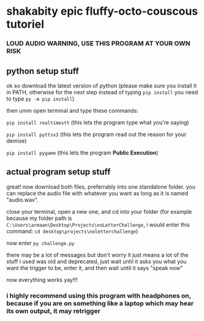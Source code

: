 # shakabity epic fluffy-octo-couscous tutoriel

### LOUD AUDIO WARNING, USE THIS PROGRAM AT YOUR OWN RISK

## python setup stuff

ok so download the latest version of python (please make sure you install it in PATH, otherwise for the next step instead of typing ```pip install``` you need to type ```py -m pip install```)

then umm open terminal and type these commands:

```pip install realtimestt``` (this lets the program type what you're saying)

```pip install pyttsx3``` (this lets the program read out the reason for your demise)

```pip install pygame``` (this lets the program **Public Execution**)

## actual program setup stuff

great! now download both files, preferrably into one standalone folder. you can replace the audio file with whatever you want as long as it is named "audio.wav". 

close your terminal, open a new one, and cd into your folder (for example because my folder path is ```C:\Users\armaan\Desktop\Projects\noLetterChallenge```, i would enter this command: ```cd desktop\projects\noletterchallenge```)

now enter ```py challenge.py```

there may be a lot of messages but don't worry it just means a lot of the stuff i used was old and deprecated, just wait until it asks you what you want the trigger to be, enter it, and then wait until it says "speak now"

now everything works yay!!!

### i highly recommend using this program with headphones on, because if you are on something like a laptop which may hear its own output, it may retrigger
